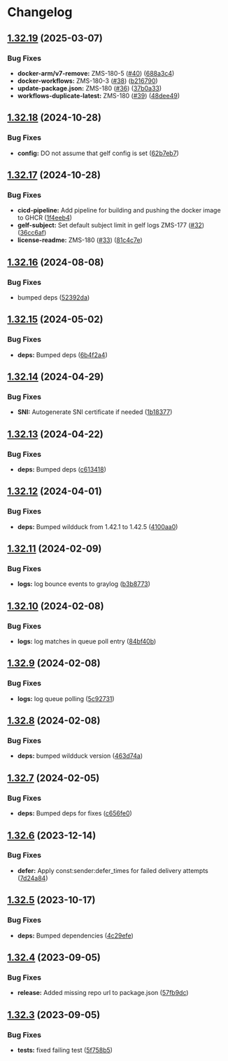 # Changelog

## [1.32.19](https://github.com/zone-eu/zonemta-wildduck/compare/v1.32.18...v1.32.19) (2025-03-07)


### Bug Fixes

* **docker-arm/v7-remove:** ZMS-180-5 ([#40](https://github.com/zone-eu/zonemta-wildduck/issues/40)) ([688a3c4](https://github.com/zone-eu/zonemta-wildduck/commit/688a3c491e92bf1dbf61807c95483e14be2c530f))
* **docker-workflows:** ZMS-180-3 ([#38](https://github.com/zone-eu/zonemta-wildduck/issues/38)) ([b216790](https://github.com/zone-eu/zonemta-wildduck/commit/b216790007258b1a9be3d7e0e7d91703436d0a14))
* **update-package.json:** ZMS-180 ([#36](https://github.com/zone-eu/zonemta-wildduck/issues/36)) ([37b0a33](https://github.com/zone-eu/zonemta-wildduck/commit/37b0a33087007d289e093472888f9b180bbdcd01))
* **workflows-duplicate-latest:** ZMS-180 ([#39](https://github.com/zone-eu/zonemta-wildduck/issues/39)) ([48dee49](https://github.com/zone-eu/zonemta-wildduck/commit/48dee49188348b19a0103dd5fbc0022ac6b11589))

## [1.32.18](https://github.com/nodemailer/zonemta-wildduck/compare/v1.32.17...v1.32.18) (2024-10-28)


### Bug Fixes

* **config:** DO not assume that gelf config is set ([62b7eb7](https://github.com/nodemailer/zonemta-wildduck/commit/62b7eb79efe0c2d43fcdf82ea3e24c56d82f6a3f))

## [1.32.17](https://github.com/nodemailer/zonemta-wildduck/compare/v1.32.16...v1.32.17) (2024-10-28)


### Bug Fixes

* **cicd-pipeline:** Add pipeline for building and pushing the docker image to GHCR ([1f4eeb4](https://github.com/nodemailer/zonemta-wildduck/commit/1f4eeb438249fbdaaed8cf17e87fe5ab3f777f56))
* **gelf-subject:** Set default subject limit in gelf logs ZMS-177 ([#32](https://github.com/nodemailer/zonemta-wildduck/issues/32)) ([36cc6af](https://github.com/nodemailer/zonemta-wildduck/commit/36cc6af74d3e63fb74d927a48141813b53de71a2))
* **license-readme:** ZMS-180 ([#33](https://github.com/nodemailer/zonemta-wildduck/issues/33)) ([81c4c7e](https://github.com/nodemailer/zonemta-wildduck/commit/81c4c7e70e568aa6d4cdf496cdcd534d648ab3a2))

## [1.32.16](https://github.com/nodemailer/zonemta-wildduck/compare/v1.32.15...v1.32.16) (2024-08-08)


### Bug Fixes

* bumped deps ([52392da](https://github.com/nodemailer/zonemta-wildduck/commit/52392dab2700769bc72110fd07b6f2716ece7807))

## [1.32.15](https://github.com/nodemailer/zonemta-wildduck/compare/v1.32.14...v1.32.15) (2024-05-02)


### Bug Fixes

* **deps:** Bumped deps ([6b4f2a4](https://github.com/nodemailer/zonemta-wildduck/commit/6b4f2a4869f02cd58149f3d6b3aa4962442c953a))

## [1.32.14](https://github.com/nodemailer/zonemta-wildduck/compare/v1.32.13...v1.32.14) (2024-04-29)


### Bug Fixes

* **SNI:** Autogenerate SNI certificate if needed ([1b18377](https://github.com/nodemailer/zonemta-wildduck/commit/1b183773fb7b1785ce5edbe3cb064e3b01d60679))

## [1.32.13](https://github.com/nodemailer/zonemta-wildduck/compare/v1.32.12...v1.32.13) (2024-04-22)


### Bug Fixes

* **deps:** Bumped deps ([c613418](https://github.com/nodemailer/zonemta-wildduck/commit/c61341828f36ffac324e2626896dca7cc81b42dd))

## [1.32.12](https://github.com/nodemailer/zonemta-wildduck/compare/v1.32.11...v1.32.12) (2024-04-01)


### Bug Fixes

* **deps:** Bumped wildduck from 1.42.1 to 1.42.5 ([4100aa0](https://github.com/nodemailer/zonemta-wildduck/commit/4100aa05286c368528373cb90694768260116302))

## [1.32.11](https://github.com/nodemailer/zonemta-wildduck/compare/v1.32.10...v1.32.11) (2024-02-09)


### Bug Fixes

* **logs:** log bounce events to graylog ([b3b8773](https://github.com/nodemailer/zonemta-wildduck/commit/b3b8773584eb58482c00b9355ae4664a53bb583e))

## [1.32.10](https://github.com/nodemailer/zonemta-wildduck/compare/v1.32.9...v1.32.10) (2024-02-08)


### Bug Fixes

* **logs:** log matches in queue poll entry ([84bf40b](https://github.com/nodemailer/zonemta-wildduck/commit/84bf40b9df26b6aad237f62c529198861cdd0937))

## [1.32.9](https://github.com/nodemailer/zonemta-wildduck/compare/v1.32.8...v1.32.9) (2024-02-08)


### Bug Fixes

* **logs:** log queue polling ([5c92731](https://github.com/nodemailer/zonemta-wildduck/commit/5c9273164189ea66c0bd67add7eccdf439883258))

## [1.32.8](https://github.com/nodemailer/zonemta-wildduck/compare/v1.32.7...v1.32.8) (2024-02-08)


### Bug Fixes

* **deps:** bumped wildduck version ([463d74a](https://github.com/nodemailer/zonemta-wildduck/commit/463d74ad6edc25d06d9d1a58d2108dc44e8f6f10))

## [1.32.7](https://github.com/nodemailer/zonemta-wildduck/compare/v1.32.6...v1.32.7) (2024-02-05)


### Bug Fixes

* **deps:** Bumped deps for fixes ([c656fe0](https://github.com/nodemailer/zonemta-wildduck/commit/c656fe0b87525cca5a808f4c2e45cf9af55eed32))

## [1.32.6](https://github.com/nodemailer/zonemta-wildduck/compare/v1.32.5...v1.32.6) (2023-12-14)


### Bug Fixes

* **defer:** Apply const:sender:defer_times for failed delivery attempts ([7d24a84](https://github.com/nodemailer/zonemta-wildduck/commit/7d24a84869309920b71a0df7a0ab34f684c3b75c))

## [1.32.5](https://github.com/nodemailer/zonemta-wildduck/compare/v1.32.4...v1.32.5) (2023-10-17)


### Bug Fixes

* **deps:** Bumped dependencies ([4c29efe](https://github.com/nodemailer/zonemta-wildduck/commit/4c29efefd1f41a8f639cb55cddf5525d33aaf0a4))

## [1.32.4](https://github.com/nodemailer/zonemta-wildduck/compare/v1.32.3...v1.32.4) (2023-09-05)


### Bug Fixes

* **release:** Added missing repo url to package.json ([57fb9dc](https://github.com/nodemailer/zonemta-wildduck/commit/57fb9dcbbb14bf81627eb2c3acc11e83cfe6e55a))

## [1.32.3](https://github.com/nodemailer/zonemta-wildduck/compare/v1.32.2...v1.32.3) (2023-09-05)


### Bug Fixes

* **tests:** fixed failing test ([5f758b5](https://github.com/nodemailer/zonemta-wildduck/commit/5f758b5c4bd3187c9cb7fbbe7ff7c9db67cae999))
